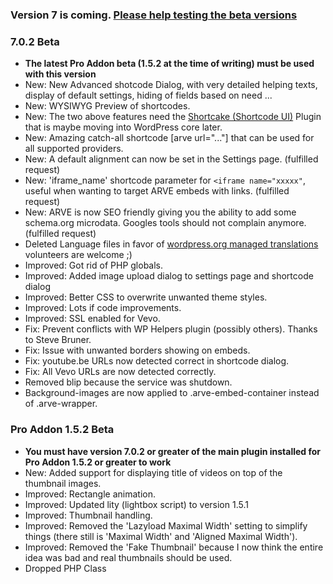 ### Version 7 is coming. [Please help testing the beta versions](https://nextgenthemes.com/plugins/advanced-responsive-video-embedder-pro/help-testing-the-beta-version/) ###

### 7.0.2 Beta ###

* **The latest Pro Addon beta (1.5.2 at the time of writing) must be used with this version**
* New: New Advanced shotcode Dialog, with very detailed helping texts, display of default settings, hiding of fields based on need ...
* New: WYSIWYG Preview of shortcodes.
* New: The two above features need the [Shortcake (Shortcode UI)](https://de.wordpress.org/plugins/shortcode-ui/) Plugin that is maybe moving into WordPress core later.
* New: Amazing catch-all shortcode [arve url="..."] that can be used for all supported providers.
* New: A default alignment can now be set in the Settings page. (fulfilled request)
* New: 'iframe_name' shortcode parameter for `<iframe name="xxxxx"`, useful when wanting to target ARVE embeds with links. (fulfilled request)
* New: ARVE is now SEO friendly giving you the ability to add some schema.org microdata. Googles tools should not complain anymore. (fulfilled request)
* Deleted Language files in favor of [wordpress.org managed translations](https://translate.wordpress.org/projects/wp-plugins/advanced-responsive-video-embedder/dev) volunteers are welcome ;)
* Improved: Got rid of PHP globals.
* Improved: Added image upload dialog to settings page and shortcode dialog
* Improved: Better CSS to overwrite unwanted theme styles.
* Improved: Lots if code improvements.
* Improved: SSL enabled for Vevo.
* Fix: Prevent conflicts with WP Helpers plugin (possibly others). Thanks to Steve Bruner.
* Fix: Issue with unwanted borders showing on embeds.
* Fix: youtube.be URLs now detected correct in shortcode dialog.
* Fix: All Vevo URLs are now detected correctly.
* Removed blip because the service was shutdown.
* Background-images are now applied to .arve-embed-container instead of .arve-wrapper.

### Pro Addon 1.5.2 Beta ###

* **You must have version 7.0.2 or greater of the main plugin installed for Pro Addon 1.5.2 or greater to work**
* New: Added support for displaying title of videos on top of the thumbnail images.
* Improved: Rectangle animation.
* Improved: Updated lity (lightbox script) to version 1.5.1
* Improved: Thumbnail handling.
* Improved: Removed the 'Lazyload Maximal Width' setting to simplify things (there still is 'Maximal Width' and 'Aligned Maximal Width').
* Improved: Removed the 'Fake Thumbnail' because I now think the entire idea was bad and real thumbnails should be used.
* Dropped PHP Class
